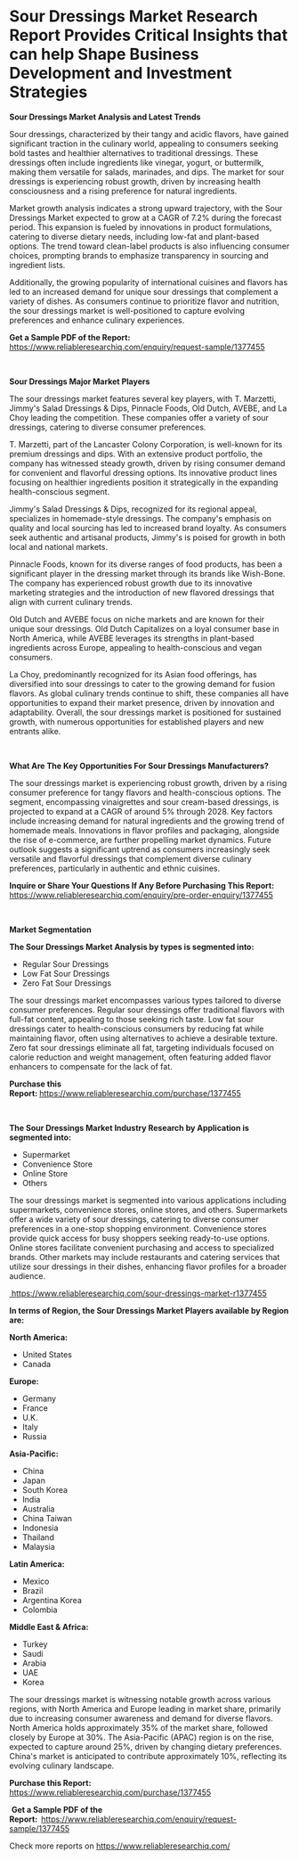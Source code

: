 <p><h1>Sour Dressings Market Research Report Provides Critical Insights that can help Shape Business Development and Investment Strategies</h1></p><p><strong>Sour Dressings Market Analysis and Latest Trends</strong></p>
<p><p>Sour dressings, characterized by their tangy and acidic flavors, have gained significant traction in the culinary world, appealing to consumers seeking bold tastes and healthier alternatives to traditional dressings. These dressings often include ingredients like vinegar, yogurt, or buttermilk, making them versatile for salads, marinades, and dips. The market for sour dressings is experiencing robust growth, driven by increasing health consciousness and a rising preference for natural ingredients.</p><p>Market growth analysis indicates a strong upward trajectory, with the Sour Dressings Market expected to grow at a CAGR of 7.2% during the forecast period. This expansion is fueled by innovations in product formulations, catering to diverse dietary needs, including low-fat and plant-based options. The trend toward clean-label products is also influencing consumer choices, prompting brands to emphasize transparency in sourcing and ingredient lists.</p><p>Additionally, the growing popularity of international cuisines and flavors has led to an increased demand for unique sour dressings that complement a variety of dishes. As consumers continue to prioritize flavor and nutrition, the sour dressings market is well-positioned to capture evolving preferences and enhance culinary experiences.</p></p>
<p><strong>Get a Sample PDF of the Report:&nbsp;</strong> <a href="https://www.reliableresearchiq.com/enquiry/request-sample/1377455?utm_campaign=3370&utm_medium=2&utm_source=Github&utm_content=ia&utm_term=28032025&utm_id=sour-dressings">https://www.reliableresearchiq.com/enquiry/request-sample/1377455</a></p>
<p>&nbsp;</p>
<p><strong>Sour Dressings Major Market Players</strong></p>
<p><p>The sour dressings market features several key players, with T. Marzetti, Jimmy's Salad Dressings & Dips, Pinnacle Foods, Old Dutch, AVEBE, and La Choy leading the competition. These companies offer a variety of sour dressings, catering to diverse consumer preferences.</p><p>T. Marzetti, part of the Lancaster Colony Corporation, is well-known for its premium dressings and dips. With an extensive product portfolio, the company has witnessed steady growth, driven by rising consumer demand for convenient and flavorful dressing options. Its innovative product lines focusing on healthier ingredients position it strategically in the expanding health-conscious segment.</p><p>Jimmy's Salad Dressings & Dips, recognized for its regional appeal, specializes in homemade-style dressings. The company's emphasis on quality and local sourcing has led to increased brand loyalty. As consumers seek authentic and artisanal products, Jimmy's is poised for growth in both local and national markets.</p><p>Pinnacle Foods, known for its diverse ranges of food products, has been a significant player in the dressing market through its brands like Wish-Bone. The company has experienced robust growth due to its innovative marketing strategies and the introduction of new flavored dressings that align with current culinary trends.</p><p>Old Dutch and AVEBE focus on niche markets and are known for their unique sour dressings. Old Dutch Capitalizes on a loyal consumer base in North America, while AVEBE leverages its strengths in plant-based ingredients across Europe, appealing to health-conscious and vegan consumers.</p><p>La Choy, predominantly recognized for its Asian food offerings, has diversified into sour dressings to cater to the growing demand for fusion flavors. As global culinary trends continue to shift, these companies all have opportunities to expand their market presence, driven by innovation and adaptability. Overall, the sour dressings market is positioned for sustained growth, with numerous opportunities for established players and new entrants alike.</p></p>
<p>&nbsp;</p>
<p><strong>What Are The Key Opportunities For Sour Dressings Manufacturers?</strong></p>
<p><p>The sour dressings market is experiencing robust growth, driven by a rising consumer preference for tangy flavors and health-conscious options. The segment, encompassing vinaigrettes and sour cream-based dressings, is projected to expand at a CAGR of around 5% through 2028. Key factors include increasing demand for natural ingredients and the growing trend of homemade meals. Innovations in flavor profiles and packaging, alongside the rise of e-commerce, are further propelling market dynamics. Future outlook suggests a significant uptrend as consumers increasingly seek versatile and flavorful dressings that complement diverse culinary preferences, particularly in authentic and ethnic cuisines.</p></p>
<p><strong>Inquire or Share Your Questions If Any Before Purchasing This Report:</strong> <a href="https://www.reliableresearchiq.com/enquiry/pre-order-enquiry/1377455?utm_campaign=3370&utm_medium=2&utm_source=Github&utm_content=ia&utm_term=28032025&utm_id=sour-dressings">https://www.reliableresearchiq.com/enquiry/pre-order-enquiry/1377455</a></p>
<p>&nbsp;</p>
<p><strong>Market Segmentation</strong></p>
<p><strong>The Sour Dressings Market Analysis by types is segmented into:</strong></p>
<p><ul><li>Regular Sour Dressings</li><li>Low Fat Sour Dressings</li><li>Zero Fat Sour Dressings</li></ul></p>
<p><p>The sour dressings market encompasses various types tailored to diverse consumer preferences. Regular sour dressings offer traditional flavors with full-fat content, appealing to those seeking rich taste. Low fat sour dressings cater to health-conscious consumers by reducing fat while maintaining flavor, often using alternatives to achieve a desirable texture. Zero fat sour dressings eliminate all fat, targeting individuals focused on calorie reduction and weight management, often featuring added flavor enhancers to compensate for the lack of fat.</p></p>
<p><strong>Purchase this Report:&nbsp;</strong><a href="https://www.reliableresearchiq.com/purchase/1377455?utm_campaign=3370&utm_medium=2&utm_source=Github&utm_content=ia&utm_term=28032025&utm_id=sour-dressings">https://www.reliableresearchiq.com/purchase/1377455</a></p>
<p>&nbsp;</p>
<p><strong>The Sour Dressings Market Industry Research by Application is segmented into:</strong></p>
<p><ul><li>Supermarket</li><li>Convenience Store</li><li>Online Store</li><li>Others</li></ul></p>
<p><p>The sour dressings market is segmented into various applications including supermarkets, convenience stores, online stores, and others. Supermarkets offer a wide variety of sour dressings, catering to diverse consumer preferences in a one-stop shopping environment. Convenience stores provide quick access for busy shoppers seeking ready-to-use options. Online stores facilitate convenient purchasing and access to specialized brands. Other markets may include restaurants and catering services that utilize sour dressings in their dishes, enhancing flavor profiles for a broader audience.</p></p>
<p><a href="https://www.reliableresearchiq.com/sour-dressings-market-r1377455?utm_campaign=3370&utm_medium=2&utm_source=Github&utm_content=ia&utm_term=28032025&utm_id=sour-dressings">&nbsp;https://www.reliableresearchiq.com/sour-dressings-market-r1377455</a></p>
<p><strong>In terms of Region, the Sour Dressings Market Players available by Region are:</strong></p>
<p>
    <p> <strong> North America: </strong>
        <ul>
            <li>United States</li>
            <li>Canada</li>
        </ul>
        </p> 
    <p> <strong> Europe: </strong>
        <ul>
            <li>Germany</li>
            <li>France</li>
            <li>U.K.</li>
            <li>Italy</li>
            <li>Russia</li>
        </ul>
        </p> 
    <p> <strong> Asia-Pacific: </strong>
        <ul>
            <li>China</li>
            <li>Japan</li>
            <li>South Korea</li>
            <li>India</li>
            <li>Australia</li>
            <li>China Taiwan</li>
            <li>Indonesia</li>
            <li>Thailand</li>
            <li>Malaysia</li>
        </ul>
        </p> 
    <p> <strong> Latin America: </strong>
        <ul>
            <li>Mexico</li>
            <li>Brazil</li>
            <li>Argentina Korea</li>
            <li>Colombia</li>
        </ul>
        </p> 
    <p> <strong> Middle East & Africa: </strong>
        <ul>
            <li>Turkey</li>
            <li>Saudi</li>
            <li>Arabia</li>
            <li>UAE</li>
            <li>Korea</li>
        </ul>
    </p>
    </p>
<p><p>The sour dressings market is witnessing notable growth across various regions, with North America and Europe leading in market share, primarily due to increasing consumer awareness and demand for diverse flavors. North America holds approximately 35% of the market share, followed closely by Europe at 30%. The Asia-Pacific (APAC) region is on the rise, expected to capture around 25%, driven by changing dietary preferences. China's market is anticipated to contribute approximately 10%, reflecting its evolving culinary landscape.</p></p>
<p><strong>Purchase this Report: </strong><a href="https://www.reliableresearchiq.com/purchase/1377455?utm_campaign=3370&utm_medium=2&utm_source=Github&utm_content=ia&utm_term=28032025&utm_id=sour-dressings">https://www.reliableresearchiq.com/purchase/1377455</a></p>
<p>&nbsp;<strong>Get a Sample PDF of the Report:&nbsp;&nbsp;</strong><a href="https://www.reliableresearchiq.com/enquiry/request-sample/1377455?utm_campaign=3370&utm_medium=2&utm_source=Github&utm_content=ia&utm_term=28032025&utm_id=sour-dressings">https://www.reliableresearchiq.com/enquiry/request-sample/1377455</a></p>
<p><strong></strong></p>
<p>Check more reports on <a href="https://www.reliableresearchiq.com/?utm_campaign=3370&utm_medium=2&utm_source=Github&utm_content=ia&utm_term=28032025&utm_id=sour-dressings">https://www.reliableresearchiq.com/</a></p>